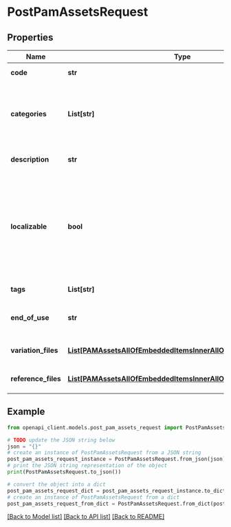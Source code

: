 # PostPamAssetsRequest


## Properties

Name | Type | Description | Notes
------------ | ------------- | ------------- | -------------
**code** | **str** | PAM asset code | 
**categories** | **List[str]** | Codes of the PAM asset categories in which the asset is classified | [optional] 
**description** | **str** | Description of the PAM asset | [optional] [default to 'null']
**localizable** | **bool** | Whether the asset is localized or not, meaning if you want to have different reference files for each of your locale | [optional] [default to False]
**tags** | **List[str]** | Tags of the PAM asset | [optional] 
**end_of_use** | **str** | Date on which the PAM asset expire | [optional] [default to 'null']
**variation_files** | [**List[PAMAssetsAllOfEmbeddedItemsInnerAllOfVariationFilesInner]**](PAMAssetsAllOfEmbeddedItemsInnerAllOfVariationFilesInner.md) | Variations of the PAM asset | [optional] 
**reference_files** | [**List[PAMAssetsAllOfEmbeddedItemsInnerAllOfReferenceFilesInner]**](PAMAssetsAllOfEmbeddedItemsInnerAllOfReferenceFilesInner.md) | Reference files of the PAM asset | [optional] 

## Example

```python
from openapi_client.models.post_pam_assets_request import PostPamAssetsRequest

# TODO update the JSON string below
json = "{}"
# create an instance of PostPamAssetsRequest from a JSON string
post_pam_assets_request_instance = PostPamAssetsRequest.from_json(json)
# print the JSON string representation of the object
print(PostPamAssetsRequest.to_json())

# convert the object into a dict
post_pam_assets_request_dict = post_pam_assets_request_instance.to_dict()
# create an instance of PostPamAssetsRequest from a dict
post_pam_assets_request_from_dict = PostPamAssetsRequest.from_dict(post_pam_assets_request_dict)
```
[[Back to Model list]](../README.md#documentation-for-models) [[Back to API list]](../README.md#documentation-for-api-endpoints) [[Back to README]](../README.md)


